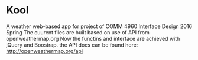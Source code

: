 # Kool
A weather web-based app for project of COMM 4960 Interface Design 2016 Spring
The cuurent files are built based on use of API from openweathermap.org
Now the functins and interface are achieved with jQuery and Boostrap.
the API docs can be found here: http://openweathermap.org/api